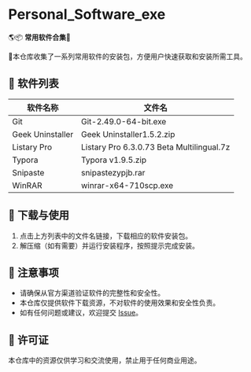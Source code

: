 # Personal\_Software\_exe

🌎📦 **常用软件合集**📄

📂本仓库收集了一系列常用软件的安装包，方便用户快速获取和安装所需工具。

## 📁 软件列表

| 软件名称             | 文件名                                       |
| ---------------- | ----------------------------------------- |
| Git              | Git-2.49.0-64-bit.exe                     |
| Geek Uninstaller | Geek Uninstaller1.5.2.zip                 |
| Listary Pro      | Listary Pro 6.3.0.73 Beta Multilingual.7z |
| Typora           | Typora v1.9.5.zip                         |
| Snipaste         | snipastezypjb.rar                         |
| WinRAR           | winrar-x64-710scp.exe                     |

## 📅 下载与使用

1. 点击上方列表中的文件名链接，下载相应的软件安装包。
2. 解压缩（如有需要）并运行安装程序，按照提示完成安装。

## 📝 注意事项

* 请确保从官方渠道验证软件的完整性和安全性。
* 本仓库仅提供软件下载资源，不对软件的使用效果和安全性负责。
* 如有任何问题或建议，欢迎提交 [Issue](https://github.com/Ovitter/Personal_Software_exe/issues)。

## 📄 许可证

本仓库中的资源仅供学习和交流使用，禁止用于任何商业用途。
